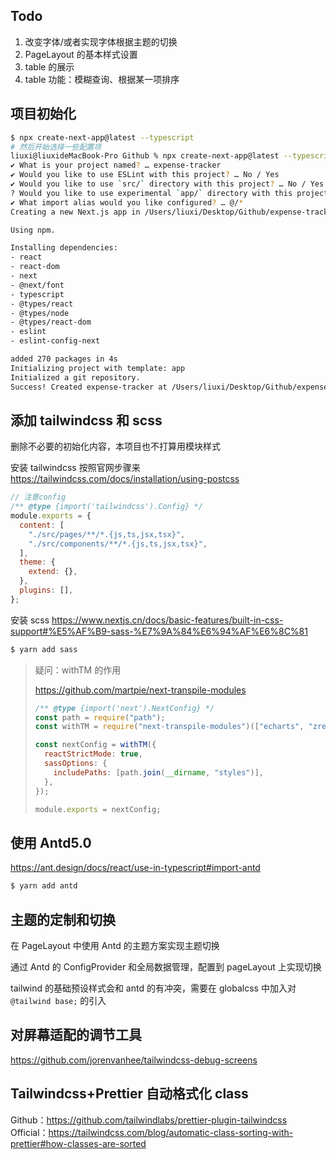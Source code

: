 ## Todo

1. 改变字体/或者实现字体根据主题的切换
2. PageLayout 的基本样式设置
3. table 的展示
4. table 功能：模糊查询、根据某一项排序

## 项目初始化

```sh
$ npx create-next-app@latest --typescript
# 然后开始选择一些配置项
liuxi@liuxideMacBook-Pro Github % npx create-next-app@latest --typescript
✔ What is your project named? … expense-tracker
✔ Would you like to use ESLint with this project? … No / Yes
✔ Would you like to use `src/` directory with this project? … No / Yes
? Would you like to use experimental `app/` directory with this project? › No / ? Would you like to use experimental `app/` directory with this project? › No / ✔ Would you like to use experimental `app/` directory with this project? … No / Yes
✔ What import alias would you like configured? … @/*
Creating a new Next.js app in /Users/liuxi/Desktop/Github/expense-tracker.

Using npm.

Installing dependencies:
- react
- react-dom
- next
- @next/font
- typescript
- @types/react
- @types/node
- @types/react-dom
- eslint
- eslint-config-next

added 270 packages in 4s
Initializing project with template: app
Initialized a git repository.
Success! Created expense-tracker at /Users/liuxi/Desktop/Github/expense-tracker
```

## 添加 tailwindcss 和 scss

删除不必要的初始化内容，本项目也不打算用模块样式

安装 tailwindcss 按照官网步骤来 https://tailwindcss.com/docs/installation/using-postcss

```js
// 注意config
/** @type {import('tailwindcss').Config} */
module.exports = {
  content: [
    "./src/pages/**/*.{js,ts,jsx,tsx}",
    "./src/components/**/*.{js,ts,jsx,tsx}",
  ],
  theme: {
    extend: {},
  },
  plugins: [],
};
```

安装 scss https://www.nextjs.cn/docs/basic-features/built-in-css-support#%E5%AF%B9-sass-%E7%9A%84%E6%94%AF%E6%8C%81

```sh
$ yarn add sass
```

> 疑问：withTM 的作用
>
> https://github.com/martpie/next-transpile-modules
>
> ```js
> /** @type {import('next').NextConfig} */
> const path = require("path");
> const withTM = require("next-transpile-modules")(["echarts", "zrender"]);
>
> const nextConfig = withTM({
>   reactStrictMode: true,
>   sassOptions: {
>     includePaths: [path.join(__dirname, "styles")],
>   },
> });
>
> module.exports = nextConfig;
> ```

## 使用 Antd5.0

https://ant.design/docs/react/use-in-typescript#import-antd

```sh
$ yarn add antd
```

## 主题的定制和切换

在 PageLayout 中使用 Antd 的主题方案实现主题切换

通过 Antd 的 ConfigProvider 和全局数据管理，配置到 pageLayout 上实现切换

tailwind 的基础预设样式会和 antd 的有冲突，需要在 globalcss 中加入对 `@tailwind base;` 的引入

## 对屏幕适配的调节工具

https://github.com/jorenvanhee/tailwindcss-debug-screens

## Tailwindcss+Prettier 自动格式化 class

Github：https://github.com/tailwindlabs/prettier-plugin-tailwindcss
Official：https://tailwindcss.com/blog/automatic-class-sorting-with-prettier#how-classes-are-sorted
